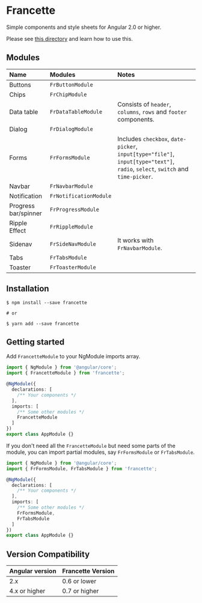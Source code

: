 # Francette

Simple components and style sheets for Angular 2.0 or higher.

Please see [this directory](https://github.com/chloe463/francette/tree/master/src/demo) and learn how to use this.

## Modules

|Name|Modules|Notes|
|:-|:-|:-|
|Buttons|`FrButtonModule`||
|Chips|`FrChipModule`||
|Data table|`FrDataTableModule`|Consists of `header`, `columns`, `rows` and `footer` components.|
|Dialog|`FrDialogModule`||
|Forms|`FrFormsModule`|Includes `checkbox`, `date-picker`, `input[type="file"]`, `input[type="text"]`, `radio`, `select`, `switch` and  `time-picker`.|
|Navbar|`FrNavbarModule`||
|Notification|`FrNotificationModule`||
|Progress bar/spinner|`FrProgressModule`||
|Ripple Effect|`FrRippleModule`||
|Sidenav|`FrSideNavModule`|It works with `FrNavbarModule`.|
|Tabs|`FrTabsModule`||
|Toaster|`FrToasterModule`||

## Installation

```
$ npm install --save francette

# or

$ yarn add --save francette
```

## Getting started

Add `FrancetteModule` to your NgModule imports array.

```typescript
import { NgModule } from '@angular/core';
import { FrancetteModule } from 'francette';

@NgModule({
  declarations: [
    /** Your components */
  ],
  imports: [
    /** Some other modules */
    FrancetteModule
  ]
})
export class AppModule {}
```

If you don't need all the `FrancetteModule` but need some parts of the module, you can import partial modules, say `FrFormsModule` or `FrTabsModule`.

```typescript
import { NgModule } from '@angular/core';
import { FrFormsModule, FrTabsModule } from 'francette';

@NgModule({
  declarations: [
    /** Your components */
  ],
  imports: [
    /** Some other modules */
    FrFormsModule,
    FrTabsModule
  ]
})
export class AppModule {}
```

## Version Compatibility

|Angular version|Francette Version|
|:-|:-|
|2.x|0.6 or lower|
|4.x or higher|0.7 or higher|

